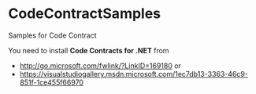 # CodeContractSamples
Samples for Code Contract

You need to install **Code Contracts for .NET** from
 - http://go.microsoft.com/fwlink/?LinkID=169180 or
 - https://visualstudiogallery.msdn.microsoft.com/1ec7db13-3363-46c9-851f-1ce455f66970
